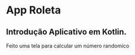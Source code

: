 # App Roleta


Introdução
Aplicativo em Kotlin.
---
Feito uma tela para calcular um número randomico
